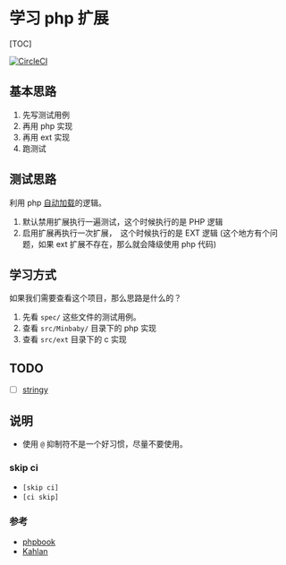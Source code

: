 # 学习 php 扩展

[TOC]

[![CircleCI](https://circleci.com/gh/minbaby/php-ext-startup/tree/master.svg?style=svg)](https://circleci.com/gh/minbaby/php-ext-startup/tree/master)

## 基本思路

1. 先写测试用例
2. 再用 php 实现
3. 再用 ext 实现
4. 跑测试

## 测试思路

利用 php [自动加载](http://www.php.net/manual/zh/language.oop5.autoload.php)的逻辑。

1. 默认禁用扩展执行一遍测试，这个时候执行的是 PHP 逻辑
2. 启用扩展再执行一次扩展，　这个时候执行的是 EXT 逻辑 (这个地方有个问题，如果 ext 扩展不存在，那么就会降级使用 php 代码)

## 学习方式

如果我们需要查看这个项目，那么思路是什么的？

1. 先看 `spec/` 这些文件的测试用例。
2. 查看 `src/Minbaby/` 目录下的 php 实现
3. 查看 `src/ext` 目录下的 c 实现

## TODO

- [ ] [stringy](https://github.com/danielstjules/Stringy)

## 说明

- 使用 `@` 抑制符不是一个好习惯，尽量不要使用。

### skip ci

- `[skip ci]`
- `[ci skip]`

### 参考

- [phpbook](https://github.com/walu/phpbook)
- [Kahlan](https://kahlan.github.io/docs/index.html)

